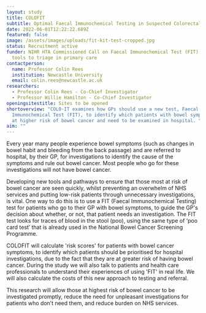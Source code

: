 ```yaml
---
layout: study
title: COLOFIT
subtitle: Optimal Faecal Immunochemical Testing in Suspected Colorectal Cancer
date: 2022-06-01T12:22:22.689Z
featured: false
image: /assets/images/uploads/fit-kit-test-cropped.jpg
status: Recruitment active
funder: NIHR HTA Commissioned Call on Faecal Immunochemical Test (FIT) based
  tools to triage in primary care
contactperson:
  name: Professor Colin Rees
  institution: Newcastle University
  email: colin.rees@newcastle.ac.uk
researchers:
  - Professor Colin Rees - Co-Chief Investigator
  - Professor Willie Hamilton - Co-Chief Investigator
openingsitestitle: Sites to be opened
shortoverview: "COLO-IT examines how GPs should use a new test, Faecal
  Immunochemical Test (FIT), to identify which patients with bowel symptoms, are
  at higher risk of bowel cancer and need to be examined in hospital. "
aim: ""
---
```

Every year many people experience bowel symptoms (such as changes in bowel habit and bleeding from the back passage) and are referred to hospital, by their GP, for investigations to identify the cause of the symptoms and rule out bowel cancer. Most people who go for these investigations will not have bowel cancer. 

Developing new tools and pathways to ensure that those most at risk of bowel cancer are seen quickly, whilst preventing an overwhelm of NHS services and putting low-risk patients through unnecessary investigations, is vital. One way to do this is to use a FIT (Faecal Immunochemical Testing) test for patients who go to their GP with bowel symptoms, to guide the GP's decision about whether, or not, that patient needs an investigation. The FIT test looks for traces of blood in the stool (poo), using the same type of ‘poo card test’ that is already used in the National Bowel Cancer Screening Programme. 

COLOFIT will calculate 'risk scores' for patients with bowel cancer symptoms, to identify which patients should be prioritised for hospital investigations, due to the fact that they are at greater risk of having bowel cancer. During the study we will also talk to patients and health care professionals to understand their experiences of using 'FIT' in real life. We will also calculate the costs of this new approach to testing and referral. 

This research will allow those at highest risk of bowel cancer to be investigated promptly, reduce the need for unpleasant investigations for patients who don’t need them, and reduce burden on NHS services.